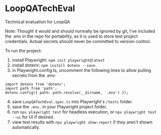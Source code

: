 # LoopQATechEval

Technical evaluation for LoopQA

Note: Thought it would and should normally be ignored by git, I've included the .env in the repo for portability, as it is used to store test project credentials. Actual secrets should never be committed to version control.

To run the project:
1.  install Playwright: `npm init playwright@latest`
2.  install dotenv: `npm install dotenv --save`
3.  in Playwright.config.ts, uncomment the following lines to allow pulling secrets from the .env:
```
import dotenv from 'dotenv';
import path from 'path';
dotenv.config({ path: path.resolve(__dirname, '.env') });
```
4. save `LoopQATechEval.spec.ts` into Playwright's `/tests` folder.
5. save the `.env.` in your Playwright project folder.
6. run `npx playwright test` for headless execution, or `npx playwright test --ui` for UI if desired.
7. view test results with `npx playwright show-report` if they aren't shown automatically.
